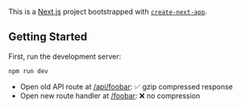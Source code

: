 This is a [Next.js](https://nextjs.org/) project bootstrapped with [`create-next-app`](https://github.com/vercel/next.js/tree/canary/packages/create-next-app).

## Getting Started

First, run the development server:

```bash
npm run dev
```

- Open old API route at [/api/foobar](http://localhost:3000/api/foobar): ✅ gzip compressed response
- Open new route handler at [/foobar](http://localhost:3000/foobar): ❌ no compression
